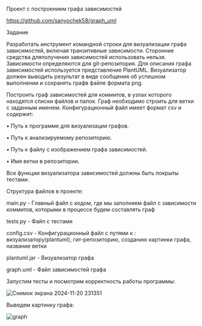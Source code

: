 Проект с построением графа зависимостей


https://github.com/sanyochek58/graph_uml


Задание 


Разработать инструмент командной строки для визуализации графа зависимостей, включая транзитивные зависимости. 
Сторонние средства дляполучения зависимостей использовать нельзя.
Зависимости определяются для git-репозитория. Для описания графа зависимостей используется представление PlantUML. 
Визуализатор должен выводить результат в виде сообщения об успешном выполнении и сохранять графв файле формата png.


Построить граф зависимостей для коммитов, в узлах которого находятся
списки файлов и папок. Граф необходимо строить для ветки с заданным именем.
Конфигурационный файл имеет формат csv и содержит:


• Путь к программе для визуализации графов.


• Путь к анализируемому репозиторию.


• Путь к файлу с изображением графа зависимостей.


• Имя ветки в репозитории.


Все функции визуализатора зависимостей должны быть покрыты тестами.


Структура файлов в проекте:


main.py - Главный файл с кодом, где мы заполняем файл с зависимости коммитов, которыми в процессе будем составлять граф


tests.py - Файл с тестами 


config.csv - Конфигурационный файл с путями к : визуализатору(plantuml), гит-репозиторию, созданию картинки графа, название ветки


plantuml.jar - Визуализатор графа


graph.uml - Файл зависимостей графа


Запустим тесты и посмотрим корректность работы программы:


![Снимок экрана 2024-11-20 231351](https://github.com/user-attachments/assets/7602891a-71d2-4618-addf-677d170bf738)


Выведем картинку графа:


![graph](https://github.com/user-attachments/assets/72e6cc5a-0fcc-44c3-b0ed-bb39bb9fc0d6)


